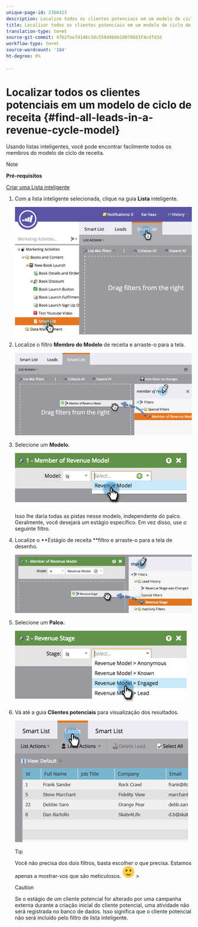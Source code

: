 ```yaml
---
unique-page-id: 2360423
description: Localize todos os clientes potenciais em um modelo de ciclo de receita - Documentos do marketing - Documentação do produto
title: Localizar todos os clientes potenciais em um modelo de ciclo de receita
translation-type: tm+mt
source-git-commit: 47b2fee7d146c3dc558d4bbb10070683f4cdfd3d
workflow-type: tm+mt
source-wordcount: '184'
ht-degree: 0%

---
```



# Localizar todos os clientes potenciais em um modelo de ciclo de receita {#find-all-leads-in-a-revenue-cycle-model}

Usando listas inteligentes, você pode encontrar facilmente todos os membros do modelo de ciclo de receita.

>[!NOTE]
>
>**Pré-requisitos**
>
>[Criar uma Lista inteligente](../../../../product-docs/core-marketo-concepts/smart-lists-and-static-lists/creating-a-smart-list/create-a-smart-list.md)

1. Com a lista inteligente selecionada, clique na guia **Lista** inteligente.

   ![](assets/image2015-4-29-14-3a6-3a36.png)

1. Localize o filtro **Membro do Modelo** de receita e arraste-o para a tela.

   ![](assets/image2015-4-29-14-3a12-3a33.png)

1. Selecione um **Modelo**.

   ![](assets/image2015-5-13-18-3a2-3a23.png)

   Isso lhe daria todas as pistas nesse modelo, independente do palco. Geralmente, você desejará um estágio específico. Em vez disso, use o seguinte filtro.

1. Localize o **Estágio de receita **filtro e arraste-o para a tela de desenho.

   ![](assets/image2015-5-13-17-3a27-3a0.png)

1. Selecione um **Palco.**

   ![](assets/image2015-5-13-17-3a31-3a9.png)

1. Vá até a guia **Clientes potenciais** para visualização dos resultados.

   ![](assets/2.png)

   >[!TIP]
   >
   >Você não precisa dos dois filtros, basta escolher o que precisa. Estamos apenas a mostrar-vos que são meticulosos. ![(sorriso)](assets/smile.svg) >

   >[!CAUTION]
   >
   >Se o estágio de um cliente potencial for alterado por uma campanha externa durante a criação inicial do cliente potencial, uma atividade não será registrada no banco de dados. Isso significa que o cliente potencial não será incluído pelo filtro de lista inteligente.

